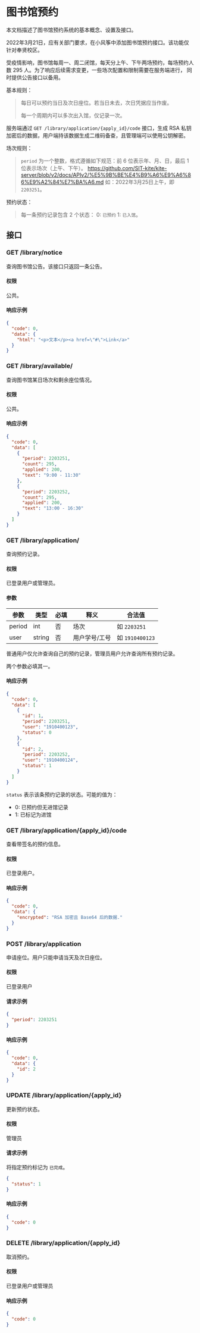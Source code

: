 # 图书馆预约

本文档描述了图书馆预约系统的基本概念、设置及接口。

2022年3月21日，应有关部门要求，在小风筝中添加图书馆预约接口。该功能仅针对奉贤校区。

受疫情影响，图书馆每周一、周二闭馆，每天分上午、下午两场预约，每场预约人数 295 人。为了响应后续需求变更，一些场次配置和限制需要在服务端进行， 同时提供公告接口以备用。

基本规则：

> 每日可以预约当日及次日座位。若当日未去，次日凭据应当作废。
>
> 每一个周期内可以多次出入馆，仅记录一次。

服务端通过 `GET /library/application/{apply_id}/code` 接口，生成 RSA 私钥加密后的数据，用户端持该数据生成二维码备查，且管理端可以使用公钥解密。

场次规则：

> `period` 为一个整数，格式遵循如下规范：前 6 位表示年、月、日，最后 1 位表示场次（上午、下午）。
>https://github.com/SIT-kite/kite-server/blob/v2/docs/APIv2/%E5%9B%BE%E4%B9%A6%E9%A6%86%E9%A2%84%E7%BA%A6.md
> 如：2022年3月25日上午，即 `2203251`。

预约状态：

> 每一条预约记录包含 2 个状态：
> 0: `已预约`
> 1: `已入馆`。

## 接口

### GET /library/notice

查询图书馆公告。该接口只返回一条公告。

#### 权限

公共。

#### 响应示例

```json
{
  "code": 0,
  "data": {
    "html": "<p>文本</p><a href=\"#\">Link</a>"
  }
}
```

### GET /library/available/

查询图书馆某日场次和剩余座位情况。

#### 权限

公共。

#### 响应示例

```json
{
  "code": 0,
  "data": [
    {
      "period": 2203251,
      "count": 295,
      "applied": 200,
      "text": "9:00 - 11:30"
    },
    {
      "period": 2203252,
      "count": 295,
      "applied": 200,
      "text": "13:00 - 16:30"
    }
  ]
}
```


### GET /library/application/

查询预约记录。

#### 权限

已登录用户或管理员。

#### 参数

| 参数     | 类型     | 必填  | 释义      | 合法值            |
|--------|--------|-----|---------|----------------|
| period | int    | 否   | 场次      | 如 `2203251`    |
| user   | string | 否   | 用户学号/工号 | 如 `1910400123` |

普通用户仅允许查询自己的预约记录，管理员用户允许查询所有预约记录。

两个参数必填其一。

#### 响应示例

```json
{
  "code": 0,
  "data": [
    {
      "id": 1,
      "period": 2203251,
      "user": "1910400123",
      "status": 0
    },
    {
      "id": 2,
      "period": 2203252,
      "user": "1910400124",
      "status": 1
    }
  ]
}
```

`status` 表示该条预约记录的状态。可能的值为：

- 0: 已预约但无进馆记录
- 1: 已标记为进馆

### GET /library/application/{apply_id}/code

查看带签名的预约信息。

#### 权限

已登录用户。

#### 响应示例

```json
{
  "code": 0,
  "data": {
    "encrypted": "RSA 加密且 Base64 后的数据."
  }
}
```

### POST /library/application

申请座位。用户只能申请当天及次日座位。

#### 权限

已登录用户

#### 请求示例

```json
{
  "period": 2203251
}
```

#### 响应示例

```json
{
  "code": 0,
  "data": {
    "id": 2
  }
}
```

### UPDATE /library/application/{apply_id}

更新预约状态。

#### 权限

管理员

#### 请求示例

将指定预约标记为 `已完成`。

```json
{
  "status": 1
}
```

#### 响应示例

```json
{
  "code": 0
}
```

### DELETE /library/application/{apply_id}

取消预约。

#### 权限

已登录用户或管理员

#### 响应示例

```json
{
  "code": 0
}
```
